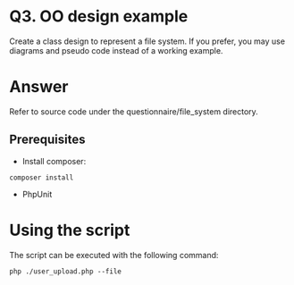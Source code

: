 # Q3. OO design example

Create a class design to represent a file system. If you prefer, you may use diagrams and pseudo code instead of a working example.

# Answer

Refer to source code under the questionnaire/file_system directory.

## Prerequisites

* Install composer:

```
composer install
```

* PhpUnit

# Using the script

The script can be executed with the following command:

```
php ./user_upload.php --file
```
